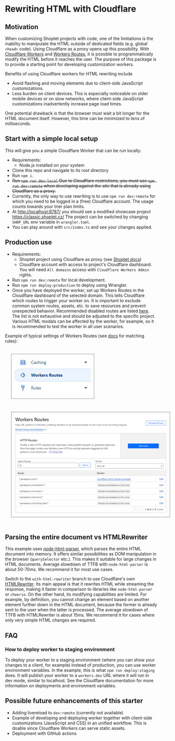 # Rewriting HTML with Cloudflare

## Motivation

When customizing Shoptet projects with code, one of the limitations is the inability to manipulate the HTML outside of dedicated fields (e.g. global `<head>` code). Using Cloudflare as a proxy opens up this possibility. With [Cloudflare Workers](https://developers.cloudflare.com/workers/) and [Workers Routes](https://developers.cloudflare.com/workers/configuration/routing/routes/), it is possible to programmatically modify the HTML before it reaches the user. The purpose of this package is to provide a starting point for developing customization workers.

Benefits of using Cloudflare workers for HTML rewriting include

- Avoid flashing and moving elements due to client-side JavaScript customizations.
- Less burden on client devices. This is especially noticeable on older mobile devices or on slow networks, where client-side JavaScript customizations inadvertently increase page load times.

One potential drawback is that the browser must wait a bit longer for the HTML document itself. However, this time can be minimized to tens of milliseconds.

## Start with a simple local setup

This will give you a simple Cloudflare Worker that can be run locally:

- Requirements:
  - Node.js installed on your system
- Clone this repo and navigate to its root directory
- Run `npm i`.
- ~~Run `npm run dev:local` Due to Cloudflare restrictions, you must use `npm run dev:remote` when developing against the site that is already using Cloudflare as a proxy.~~
- Currently, the only way to use rewriting is to use `npm run dev:remote` for which you need to be logged in a (free) Cloudflare account. The usage counts towards your trier plan limits.
- At <http://localhost:8787/> you should see a modified showcase project <https://classic.shoptet.cz/> The project can be switched by changing `SHOP_URL` env variable in `wrangler.toml`.
- You can play around with `src/index.ts` and see your changes applied.

## Production use

- Requirements:
  - Shoptet project using Cloudflare as proxy (see [Shoptet docs](https://podpora.shoptet.cz/hc/cs/articles/7128655751826-Cloudflare))
  - Cloudflare account with access to project's Cloudflare dashboard. You will need `All domains` access with `Cloudflare Workers Admin` rights.
- Run `npm run dev:remote` for local development.
- Run `npm run deploy:production` to deploy using Wrangler.
- Once you have deployed the worker, set up Workers Routes in the Cloudflare dashboard of the selected domain. This tells Cloudflare which routes to trigger your worker on. It is important to exclude common system routes, assets, etc. to save resources and prevent unexpected behavior. Recommended disabled routes are listed [here](/src/config/recommended-disabled-routes.json). The list is not exhaustive and should be adjusted to the specific project. Various HTML modals can be affected by the worker, for example, so it is recommended to test the worker in all user scenarios.

Example of typical settings of Workers Routes (see [docs](https://developers.cloudflare.com/workers/configuration/routing/routes/) for matching rules):

<img src="docs/img/cloudflare-navigation.png" alt="Cloudflare navigation" style="margin: 20px; padding: 10px; border: 1px solid gray" />

<img src="docs/img/routes-setting.png" alt="Wourker Routes settings" style="margin: 20px; padding: 10px; border: 1px solid gray" />

## Parsing the entire document vs HTMLRewriter

This example uses [node-html-parser](https://www.npmjs.com/package/node-html-parser), which parses the entire HTML document into memory. It offers similar possibilities as DOM manipulation in the browser (`querySelector` etc.). This makes it suitable for large changes in HTML documents. Average slowdown of TTFB with `node-html-parser` is about 50-70ms. We recommend it for most use cases.

Switch to the `with-html-rewriter` branch to use Cloudflare's own [HTMLRewriter](https://developers.cloudflare.com/workers/runtime-apis/html-rewriter/). Its main appeal is that it rewrites HTML while streaming the response, making it faster in comparison to libraries like `node-html-parser` or `cheerio`. On the other hand, its modifying capabilities are limited. For example, by definition, you cannot change an element based on another element further down in the HTML document, because the former is already sent to the user when the latter is processed. The average slowdown of TTFB with HTMLRewriter is about 15ms. We recommend it for cases where only very simple HTML changes are required.

## FAQ

### How to deploy worker to staging environment

To deploy your worker to a staging environment (where you can show your changes to a client, for example) instead of production, you can use worker environment variables. In the example, this is what `npm run deploy:staging` does. It will publish your worker to a `workers.dev` URL where it will run in dev mode, similar to localhost. See the Cloudflare documentation for more information on deployments and environment variables.

## Possible future enhancements of this starter

- Adding livereload to `dev:remote` (currently not available)
- Example of developing and deploying worker together with client-side customizations (JavaScript and CSS) in an unified workflow. This is doable since Cloudflare Workers can serve static assets.
- Deployment with GitHub actions
